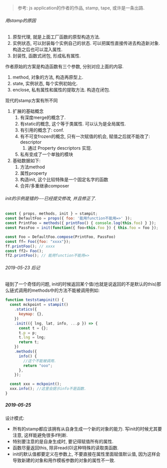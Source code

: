 > 参考: js application的作者的作品, stamp, tape, 或许是一条出路.



###### 用stamp的原因

1. 原型代理, 就是上面工厂函数的原型构造方法.
2. 实例状态, 可以封装每个实例自己的状态. 可以把属性直接传进去构造新对象. 构造之后也可以混入属性.
3. 封装性, 函数式闭包, 形成私有属性.

作者原始的方案是构造函数有三个参数, 分别对应上面的内容.

1. method, 对象的方法, 构造再原型上.
2. state, 实例状态, 每个实例初始化.
3. enclose, 私有属性和属性的提取方法. 构造在闭包.

现代的stamp方案有所不同

1. 扩展的基础概念
   1. 有深度merge的概念了.
   2. 有static的概念, 这个等于类属性. 可以认为是全局属性.
   3. 有引用的概念了: conf.
   4. 有不可变frozen的概念, 只有一次赋值的机会, 赋值之后就不能改了: descriptor
      1. 通过 Property descriptors 实现.
   5. 私有变成了一个单独的模块
2. 基础数据如下:
   1. 方法method
   2. 属性property
   3. 构造init, 这个比较特殊是一个固定名字的函数
   4. 合并/多重继承composer

###### init的示例是错的---已经提交修改, 并且修正了.

```js
const { props, methods, init } = stampit;
const DefaultFoo = props({ foo: '能用function不能用=>' });
const PrintFoo = methods({ printFoo() { console.log(this.foo) } });
const PassFoo = init(function({ foo=this.foo }) { this.foo = foo });

const Foo = DefaultFoo.compose(PrintFoo, PassFoo)
const ff= Foo({foo: "xxxx"});
ff.printFoo(); // xxxx
const ff2= Foo();
ff2.printFoo(); // 能用function不能用=>
```



###### 2019-05-23 后记

碰到了一个奇怪的问题, init的时候返回某个值(也就是说返回的不是默认的this)那么链式调用的methods中的方法不能被调用例如:

```js
function teststampinit() {
  const mckpoint = stampit()
    .statics({
      keymap: {},
    })
    .init(({ lng, lat, info, ...p }) => {
      const t = {};
      t.p = p;
      t.lng = lng;
      return t;
    })
    .methods({
      info() {
        //这个不能被调用.
        return "ooo";
      },
    });

  const xxx = mckpoint();
  xxx.info(); //这里会提示info不是函数.
}
```



##### 2019-05-25

设计模式: 

- 所有的stamp都应该拥有从自身生成一个新的对象的能力. 写init的时候尤其要注意, 这样能避免很多if判断.
- 特别要注意的是自身生成时, 要记得赋值所有的属性. 
- 函数尽量返回this, 除非read(0)这种特殊的读取类函数.
- init的默认值都要定义在参数上, 不要直接在属性里面赋值默认值, 因为这样会导致新建的对象和用作模板参数的对象的属性不一致.